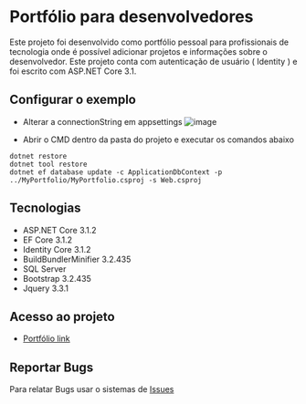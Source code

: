 Portfólio para desenvolvedores
===================================================

Este projeto foi desenvolvido como portfólio pessoal para profissionais de tecnologia onde é possível adicionar projetos e informações sobre o desenvolvedor. Este projeto conta com autenticação de usuário ( Identity ) e foi escrito com ASP.NET Core 3.1.

## Configurar o exemplo
* Alterar a connectionString em appsettings 
![image](https://user-images.githubusercontent.com/13973962/95159356-331be900-0774-11eb-98be-4a073ebc2e02.png)

* Abrir o CMD dentro da pasta do projeto e executar os comandos abaixo
```
dotnet restore
dotnet tool restore
dotnet ef database update -c ApplicationDbContext -p ../MyPortfolio/MyPortfolio.csproj -s Web.csproj
```

## Tecnologias
* ASP.NET Core 3.1.2
* EF Core 3.1.2
* Identity Core 3.1.2
* BuildBundlerMinifier 3.2.435
* SQL Server
* Bootstrap 3.2.435
* Jquery 3.3.1

## Acesso ao projeto
* [Portfólio link](http://marcelobiberg2-001-site1.ftempurl.com/)

## Reportar Bugs
Para relatar Bugs usar o sistemas de [Issues](https://github.com/marcelobiberg/MyPortfolio_ANC3/issues)

